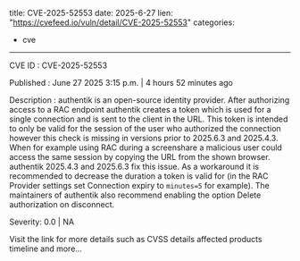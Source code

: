  
title: CVE-2025-52553
date: 2025-6-27
lien: "https://cvefeed.io/vuln/detail/CVE-2025-52553"
categories:
  - cve
---

CVE ID : CVE-2025-52553

Published :  June 27
2025
3:15 p.m. | 4 hours
52 minutes ago

Description : authentik is an open-source identity provider. After authorizing access to a RAC endpoint
authentik creates a token which is used for a single connection and is sent to the client in the URL. This token is intended to only be valid for the session of the user who authorized the connection
however this check is missing in versions prior to 2025.6.3 and 2025.4.3. When
for example
using RAC during a screenshare
a malicious user could access the same session by copying the URL from the shown browser. authentik 2025.4.3 and 2025.6.3 fix this issue. As a workaround
it is recommended to decrease the duration a token is valid for (in the RAC Provider settings
set Connection expiry to `minutes=5` for example). The maintainers of authentik also recommend enabling the option Delete authorization on disconnect.

Severity: 0.0 | NA

Visit the link for more details
such as CVSS details
affected products
timeline
and more...
